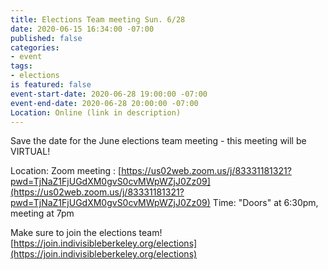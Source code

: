 ```yaml
---
title: Elections Team meeting Sun. 6/28
date: 2020-06-15 16:34:00 -07:00
published: false
categories:
- event
tags:
- elections
is featured: false
event-start-date: 2020-06-28 19:00:00 -07:00
event-end-date: 2020-06-28 20:00:00 -07:00
Location: Online (link in description)
---
```


Save the date for the June elections team meeting - this meeting will be VIRTUAL!

Location: Zoom meeting : [https://us02web.zoom.us/j/83331181321?pwd=TjNaZ1FjUGdXM0gvS0cvMWpWZjJ0Zz09](https://us02web.zoom.us/j/83331181321?pwd=TjNaZ1FjUGdXM0gvS0cvMWpWZjJ0Zz09)
Time: "Doors" at 6:30pm, meeting at 7pm

Make sure to join the elections team!
[https://join.indivisibleberkeley.org/elections](https://join.indivisibleberkeley.org/elections)
